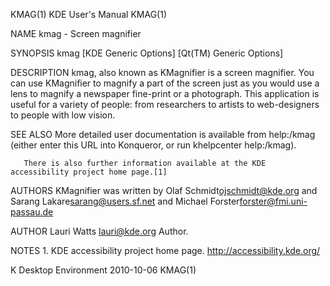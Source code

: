 KMAG(1)                                                                                       KDE User's Manual                                                                                       KMAG(1)



NAME
       kmag - Screen magnifier

SYNOPSIS
       kmag [KDE Generic Options] [Qt(TM) Generic Options]

DESCRIPTION
       kmag, also known as KMagnifier is a screen magnifier. You can use KMagnifier to magnify a part of the screen just as you would use a lens to magnify a newspaper fine-print or a photograph. This
       application is useful for a variety of people: from researchers to artists to web-designers to people with low vision.

SEE ALSO
       More detailed user documentation is available from help:/kmag (either enter this URL into Konqueror, or run khelpcenter help:/kmag).

       There is also further information available at the KDE accessibility project home page.[1]

AUTHORS
       KMagnifier was written by Olaf Schmidt<ojschmidt@kde.org> and Sarang Lakare<sarang@users.sf.net> and Michael Forster<forster@fmi.uni-passau.de>

AUTHOR
       Lauri Watts <lauri@kde.org>
           Author.

NOTES
        1. KDE accessibility project home page.
           http://accessibility.kde.org/



K Desktop Environment                                                                             2010-10-06                                                                                          KMAG(1)
